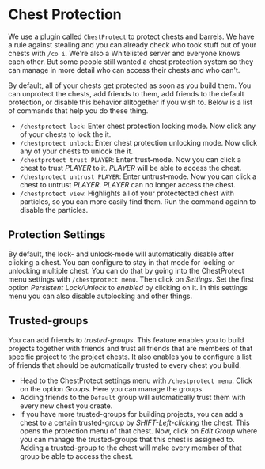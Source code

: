 # Chest Protection

We use a plugin called `ChestProtect` to protect chests and barrels. We have a rule against stealing and you can already check who took stuff out of your chests with `/co i`. We're also a Whitelisted server and everyone knows each other. But some people still wanted a chest protection system so they can manage in more detail who can access their chests and who can't. 

By default, all of your chests get protected as soon as you build them. You can unprotect the chests, add friends to them, add friends to the default protection, or disable this behavior alltogether if you wish to. Below is a list of commands that help you do these thing.

- `/chestprotect lock`: Enter chest protection locking mode. Now click any of your chests to lock the it. 
- `/chestprotect unlock`: Enter chest protection unlocking mode. Now click any of your chests to unlock the it. 
- `/chestprotect trust PLAYER`: Enter trust-mode. Now you can click a chest to trust *PLAYER* to it. *PLAYER* will be able to access the chest.
- `/chestprotect untrust PLAYER`: Enter untrust-mode. Now you can click a chest to untrust *PLAYER*. *PLAYER* can no longer access the chest.
- `/chestprotect view`: Highlights all of your protectected chest with particles, so you can more easily find them. Run the command againn to disable the particles. 

## Protection Settings
By default, the lock- and unlock-mode will automatically disable after clicking a chest. You can configure to stay in that mode for locking or unlocking multiple chest. You can do that by going into the ChestProtect menu settings with `/chestprotect menu`. Then click on *Settings*. Set the first option *Persistent Lock/Unlock* to *enabled* by clicking on it. In this settings menu you can also disable autolocking and other things.

## Trusted-groups

You can add friends to *trusted-groups*. This feature enables you to build projects together with friends and trust all friends that are members of that specific project to the project chests. It also enables you to configure a list of friends that should be automatically trusted to every chest you build.

- Head to the ChestProtect settings menu with `/chestprotect menu`. Click on the option *Groups*. Here you can manage the groups.
- Adding friends to the `Default` group will automatically trust them with every new chest you create.
- If you have more trusted-groups for building projects, you can add a chest to a certain trusted-group by *SHIFT-Left-clicking* the chest. This opens the protection menu of that chest. Now, click on *Edit Group* where you can manage the trusted-groups that this chest is assigned to. Adding a trusted-group to the chest will make every member of that group be able to access the chest. 
